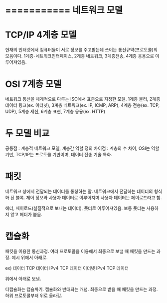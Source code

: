 ===========
네트워크 모델
============

# TCP/IP 4계층 모델
 현재의 인터넷에서 컴퓨터들이 서로 정보를 주고받는데 쓰이는 통신규약(프로토콜)의 모음이다.
 1계층-네트워크인터페이스, 2계층 네트워크, 3계층전송, 4계층 응용으로 이루어져있음.

# OSI 7계층 모델
네트워크 통신을 체계적으로 다루는 ISO에서 표준으로 지정한 모델. 
1계층 물리, 2계층 데이터 링크(ex. 이더넷), 3계층 네트워크(ex. IP, ICMP, ARP), 4계층 전송(ex. TCP, UDP), 5계층 세션, 6계층 표현, 7계층 응용(ex. HTTP)


# 두 모델 비교 
공통점 : 계층적 네트워크 모델, 계층간 역할 정의
차이점 : 계층의 수 차이, OSI는 역할 기반, TCP/IP는 프로토콜 기반이며, 데이터 전송 기술 특화. 



# 패킷 
네트워크 상에서 전달되는 데이터를 통칭하는 말. 네트워크에서 전달하는 데이터의 형식화 된 블록. 
제어 정보와 사용자 데이터로 이루어지며 사용자 데이터는 페이로드라고 함.

헤더, 페이로드(실질적으로 보내는 데이터), 풋터로 이루어져있음. 보통 풋터는 사용하지 않고 헤더가 붙음.

# 캡슐화
패킷을 이용한 통신과정. 여러 프로토콜을 이용해서 최종으로 보낼 때 패킷을 만드는 과정. 예시 위에서 아래로.

ex)                         데이터
           TCP              데이터
        IPv4         TCP    데이터
이더넷     IPv4          TCP 데이터

위에서 아래로 보냄.

디캡슐화는 캡슐까기. 캡슐화와 반대되는 개념. 최종으로 받을 때 패킷을 만드는 과정. 하위 프로토콜부터 위로 올라감.